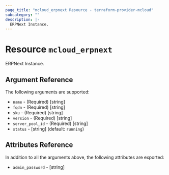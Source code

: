 ```yaml
---
page_title: "mcloud_erpnext Resource - terraform-provider-mcloud"
subcategory: ""
description: |-
  ERPNext Instance.
---
```


# Resource `mcloud_erpnext`

ERPNext Instance.



## Argument Reference

The following arguments are supported:

- `name` - (Required) [string]  
- `fqdn` - (Required) [string]  
- `sku` - (Required) [string]  
- `version` - (Required) [string]  
- `server_pool_id` - (Required) [string]  
- `status` - [string]   (default: `running`)

## Attributes Reference

In addition to all the arguments above, the following attributes are exported:

- `admin_password` - [string] 